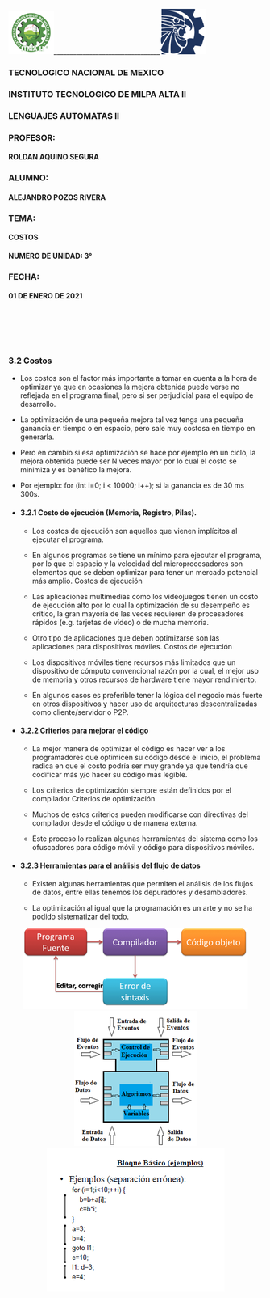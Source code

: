 <img src="img/itma.png" width="90">_________________________________<img src="img/tec.png" width="90">

### TECNOLOGICO NACIONAL DE MEXICO
### INSTITUTO TECNOLOGICO DE MILPA ALTA II
### LENGUAJES AUTOMATAS II
### PROFESOR:
#### ROLDAN AQUINO SEGURA 
### ALUMNO:
#### ALEJANDRO POZOS RIVERA
### TEMA:
#### COSTOS 
#### NUMERO DE UNIDAD: 3°
### FECHA: 
#### 01 DE ENERO DE 2021


<br>
<br>
<br>
<br>


### 3.2 Costos
-  Los costos son el factor más importante a tomar en cuenta a la hora de optimizar ya que en ocasiones la mejora obtenida puede verse no reflejada en el programa final, pero si ser perjudicial para el equipo de desarrollo.

- La optimización de una pequeña mejora tal vez tenga una pequeña ganancia en tiempo o en espacio, pero sale muy costosa en tiempo en generarla.

- Pero en cambio si esa optimización se hace por ejemplo en un ciclo, la mejora obtenida puede ser N veces mayor por lo cual el costo se minimiza y es benéfico la mejora.

- Por ejemplo: for (int i=0; i < 10000; i++); si la ganancia es de 30 ms 300s.

- #### 3.2.1 Costo de ejecución (Memoria, Registro, Pilas).

   - Los costos de ejecución son aquellos que vienen implícitos al ejecutar el programa. 
   
    - En algunos programas se tiene un mínimo para ejecutar el programa, por lo que el espacio y la velocidad del microprocesadores son elementos que se deben optimizar para tener un mercado potencial más amplio. Costos de ejecución

    - Las aplicaciones multimedias como los videojuegos tienen un costo de ejecución alto por lo cual la optimización de su desempeño es crítico, la gran mayoría de las veces requieren de procesadores rápidos (e.g. tarjetas de vídeo) o de mucha memoria.
  
    - Otro tipo de aplicaciones que deben optimizarse son las aplicaciones para dispositivos móviles. Costos de ejecución 

    -  Los dispositivos móviles tiene recursos más limitados que un dispositivo de cómputo convencional razón por la cual, el mejor uso de memoria y otros recursos de hardware tiene mayor rendimiento.
  
    - En algunos casos es preferible tener la lógica del negocio más fuerte en otros dispositivos y hacer uso de arquitecturas descentralizadas como cliente/servidor o P2P.

- #### 3.2.2 Criterios para mejorar el código

    - La mejor manera de optimizar el código es hacer ver a los programadores que optimicen su código desde el inicio, el problema radica en que el costo podría ser muy grande ya que tendría que codificar más y/o hacer su código mas legible. 
    - Los criterios de optimización siempre están definidos por el compilador Criterios de optimización 

    - Muchos de estos criterios pueden modificarse con directivas del compilador desde el código o de manera externa.
  
    - Este proceso lo realizan algunas herramientas del sistema como los ofuscadores para código móvil y código para dispositivos móviles.

- #### 3.2.3 Herramientas para el análisis del flujo de datos 

    - Existen algunas herramientas que permiten el análisis de los flujos de datos, entre ellas tenemos los depuradores y desambladores. 

    - La optimización al igual que la programación es un arte y no se ha podido sistematizar del todo.

<div align="center">
<img src="img/Mapa.png">
<img src="img/unnamed.png">
<img src="img/erroneo.png">
</div>